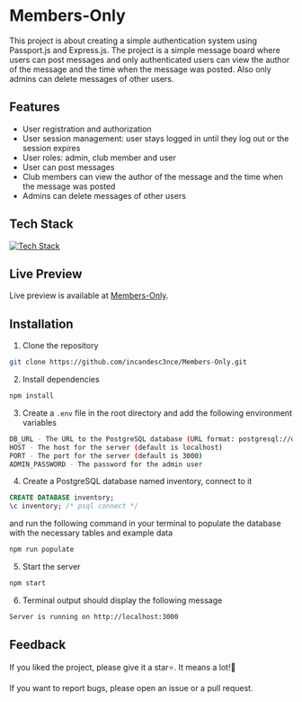 # Members-Only

This project is about creating a simple authentication system using Passport.js and Express.js. The project is a simple message board where users can post messages and only authenticated users can view the author of the message and the time when the message was posted. Also only admins can delete messages of other users.

## Features

- User registration and authorization
- User session management: user stays logged in until they log out or the session expires
- User roles: admin, club member and user
- User can post messages
- Club members can view the author of the message and the time when the message was posted
- Admins can delete messages of other users

## Tech Stack

[![Tech Stack](https://skillicons.dev/icons?i=nodejs,js,express,postgres&theme=dark)](https://github.com/incandesc3nce/)

## Live Preview

Live preview is available at [Members-Only](https://members-only-production-7e71.up.railway.app/).

## Installation

1. Clone the repository

```bash
git clone https://github.com/incandesc3nce/Members-Only.git
```

2. Install dependencies

```bash
npm install
```

3. Create a `.env` file in the root directory and add the following environment variables

```bash
DB_URL - The URL to the PostgreSQL database (URL format: postgresql://dbuser:password@database.server.com:3211/mydb)
HOST - The host for the server (default is localhost)
PORT - The port for the server (default is 3000)
ADMIN_PASSWORD - The password for the admin user
```

4. Create a PostgreSQL database named inventory, connect to it

```SQL
CREATE DATABASE inventory;
\c inventory; /* psql connect */
```

and run the following command in your terminal to populate the database with the necessary tables and example data

```bash
npm run populate
```

5. Start the server

```bash
npm start
```

6. Terminal output should display the following message

```bash
Server is running on http://localhost:3000
```

## Feedback

If you liked the project, please give it a star⭐. It means a lot!🙂

If you want to report bugs, please open an issue or a pull request.

